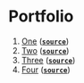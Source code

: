 # Portfolio
1. [One](https://stasguma.github.io/practice/sevenhills/index.html) ([**`source`**](https://github.com/stasguma/stasguma.github.io/tree/master/practice/sevenhills))
2. [Two](https://stasguma.github.io/practice/bakery/index.html) ([**`source`**](https://github.com/stasguma/stasguma.github.io/tree/master/practice/bakery))
3. [Three](https://stasguma.github.io/GoIT/JavaScript/js_exam/index.html) ([**`source`**](https://github.com/stasguma/stasguma.github.io/tree/master/GoIT/JavaScript/js_exam))
4. [Four](https://stasguma.github.io/GoIT/JavaScript/lesson%2019-20/index.html) ([**`source`**](https://github.com/stasguma/stasguma.github.io/tree/master/GoIT/JavaScript/lesson%2019-20))
